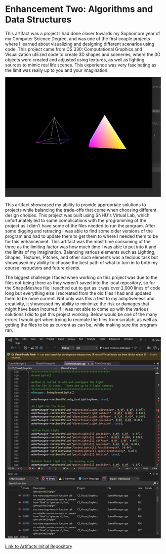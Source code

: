 # **Enhancement Two: Algorithms and Data Structures**


This artifact was a project I had done closer towards my Sophomore year of
my Computer Science Degree, and was one of the first couple projects where I
learned about visualizing and designing different scenarios using code. This
project came from CS 330: Computational Graphics and Visualization
utilized code to create 3D shapes and sceneries, where the 3D objects
were created and adjusted using textures, as well as lighting sources to mimic
real life scenes. This experience was very fascinating as the limit was really
up to you and your imagination. 

<img src="assets/images/ShapemeshesProgress1.png" alt="Shapemeshes Progress #1 Picture">

This artifact showcased my ability to provide appropriate solutions to
projects while balancing the trade-offs that come when choosing different
design choices. This project was built using SNHU's Virtual Lab, which
unfortunately led to some complications with the programming of the project
as I didn't have some of the files needed to run the program. After some
digging and retracing I was able to find some older versions of the program
and had to update them to get them to where I needed them to be for this
enhancement. This artifact was the most time consuming of the three as the
limiting factor was how much time I was able to put into it and the limits
of my imagination. Balancing various elements such as Lighting, Shapes,
Textures, Pitches, and other such elements was a tedious task but showcased
my ability to choose the best path of what to turn in to both my course
instructors and future clients. 

The biggest challenge I faced when working on this project was due to the
files not being there as they weren't saved into the local repository, so for
the ShapeMeshes file I reached out to get as it was over 2,000 lines of code
long but everything else I recreated from the old files I had and updated
them to be more current. Not only was this a test to my adaptiveness and
creativity, it showcased my ability to minimize the risk or damages that might
have been incurred if I was not able to come up with the various solutions
I did to get this project working. Below would be one of the many errors I would
get when trying to recreate the files from scratch, as well as getting the files
to be as current as can be, while making sure the program ran. 

<img src="assets/images/ShapemeshesError1.png" alt="Shapemeshes Error #1 Picture">

[Link to Artifacts Initial Repository](https://github.com/IssaihPerez/CS330-Comp-Graphic-and-Visualization)